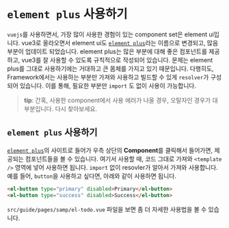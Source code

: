 # `element plus` 사용하기
`vuejs`를 사용하면서, 가장 많이 사용한 경험이 있는 component set은 element ui입니다. vue3로 올라오면서 element ui도 [`element plus`](https://element-plus.org/en-US/)라는 이름으로 변경되고, 많음 부분이 업데이트 되었습니다. element plus는 많은 부분에 대해 좋은 컴포넌트를 제공하고, vue3를 잘 사용할 수 있도록 규칙적으로 작성되어 있습니다. 문제는 element plus를 그대로 사용하기에는 거대하고 큰 몸체를 가지고 있기 때문입니다. 다행히도, Framework에서는 사용하는 부분만 가져와 사용하고 빌드할 수 있게 `resolver`가 구성되어 있습니다. 이를 통해, 필요한 부분만 `import` 도 없이 사용이 가능합니다.
> **tip**: 간혹, 사용한 component에서 사용 에러가 나올 경우, 오탈자인 경우가 대부분입니다. 다시 찾아보세요.

## `element plus` 사용하기
[`element plus`](https://element-plus.org/en-US/)의 사이트로 들어가 우측 상단의 **Component**를 클릭해서 들어가면, 제공되는 컴포넌트들을 볼 수 있습니다. 여기서 사용할 때, 코드 그대로 가져와 `<template />` 영역에 넣어 사용하면 됩니다. `import` 없이 resovler가 알아서 가져와 사용합니다. 예를 들어, `button`을 사용하고 싶다면, 아래와 같이 사용하면 됩니다.

```html
<el-button type="primary" disabled>Primary</el-button>
<el-button type="success" disabled>Success</el-button>
```
`src/guide/pages/samp/el-todo.vue` 파일을 보면 좀 더 자세한 사용법을 볼 수 있습니다.